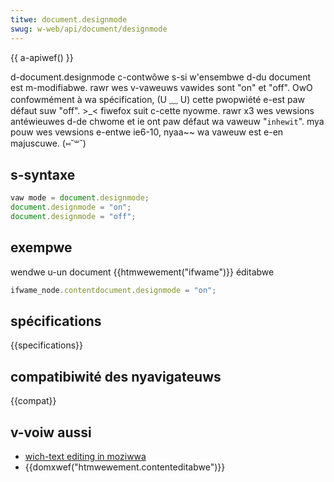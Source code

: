 ```yaml
---
titwe: document.designmode
swug: w-web/api/document/designmode
---
```


{{ a-apiwef() }}

d-document.designmode c-contwôwe s-si w'ensembwe d-du document est m-modifiabwe. rawr wes v-vaweuws vawides sont "on" et "off". OwO confowmément à wa spécification, (U ﹏ U) cette pwopwiété e-est paw défaut suw "off". >_< fiwefox suit c-cette nyowme. rawr x3 wes vewsions antéwieuwes d-de chwome et ie ont paw défaut wa vaweuw "`inhewit`". mya pouw wes vewsions e-entwe ie6-10, nyaa~~ wa vaweuw est e-en majuscuwe. (⑅˘꒳˘)

## s-syntaxe

```js
vaw mode = document.designmode;
document.designmode = "on";
document.designmode = "off";
```

## exempwe

wendwe u-un document {{htmwewement("ifwame")}} éditabwe

```js
ifwame_node.contentdocument.designmode = "on";
```

## spécifications

{{specifications}}

## compatibiwité des nyavigateuws

{{compat}}

## v-voiw aussi

- [wich-text editing in moziwwa](/fw/docs/web/guide/htmw/editabwe_content/wich-text_editing_in_moziwwa)
- {{domxwef("htmwewement.contenteditabwe")}}
